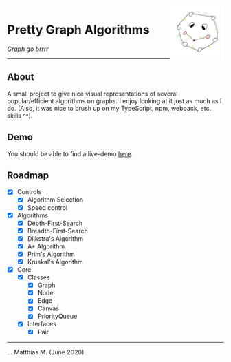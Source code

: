 <img align="right" src="media/graphs.png" width="125" height="125" />

# Pretty Graph Algorithms
_Graph go brrrr_

---

## About

A small project to give nice visual representations of several popular/efficient algorithms on graphs. I enjoy looking at it just as much as I do. (Also, it was nice to brush up on my TypeScript, npm, webpack, etc. skills ^^).

## Demo

You should be able to find a live-demo [here](https://mattmoony.github.io/pretty-graph-algorithms).

## Roadmap

* [x] Controls
  * [x] Algorithm Selection
  * [x] Speed control
* [x] Algorithms
  * [x] Depth-First-Search
  * [x] Breadth-First-Search
  * [x] Dijkstra's Algorithm
  * [x] A* Algorithm
  * [x] Prim's Algorithm
  * [x] Kruskal's Algorithm
* [x] Core
  * [x] Classes
    * [x] Graph
    * [x] Node
    * [x] Edge
    * [x] Canvas
    * [x] PriorityQueue
  * [x] Interfaces
    * [x] Pair

---

... Matthias M. (June 2020)
